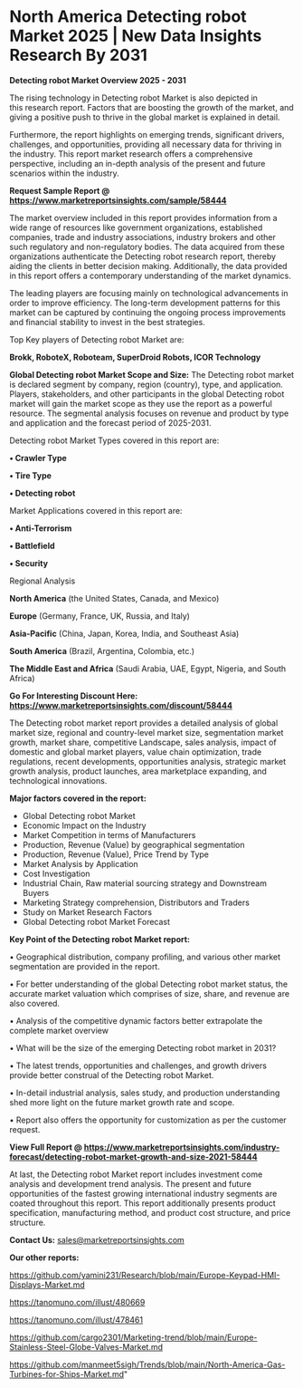  # North America Detecting robot Market 2025 | New Data Insights Research By 2031

<Strong> Detecting robot Market Overview 2025 - 2031</strong>

The rising technology in Detecting robot Market is also depicted in this research report. Factors that are boosting the growth of the market, and giving a positive push to thrive in the global market is explained in detail.

Furthermore, the report highlights on emerging trends, significant drivers, challenges, and opportunities, providing all necessary data for thriving in the industry. This report market research offers a comprehensive perspective, including an in-depth analysis of the present and future scenarios within the industry.

<strong>Request Sample Report @ <a href=https://www.marketreportsinsights.com/sample/58444>https://www.marketreportsinsights.com/sample/58444</a></strong>

The market overview included in this report provides information from a wide range of resources like government organizations, established companies, trade and industry associations, industry brokers and other such regulatory and non-regulatory bodies. The data acquired from these organizations authenticate the Detecting robot research report, thereby aiding the clients in better decision making. Additionally, the data provided in this report offers a contemporary understanding of the market dynamics.

The leading players are focusing mainly on technological advancements in order to improve efficiency. The long-term development patterns for this market can be captured by continuing the ongoing process improvements and financial stability to invest in the best strategies.

Top Key players of Detecting robot Market are:

<strong>Brokk, RoboteX, Roboteam, SuperDroid Robots, ICOR Technology</strong>

<strong><b>Global Detecting robot Market Scope and Size:</b></strong>
The Detecting robot market is declared segment by company, region (country), type, and application. Players, stakeholders, and other participants in the global Detecting robot market will gain the market scope as they use the report as a powerful resource. The segmental analysis focuses on revenue and product by type and application and the forecast period of 2025-2031.

Detecting robot Market Types covered in this report are:

<strong>• Crawler Type

• Tire Type

• Detecting robot</strong>

Market Applications covered in this report are:

<strong>• Anti-Terrorism

• Battlefield

• Security</strong> 

Regional Analysis

<strong>North America</strong> (the United States, Canada, and Mexico)

<strong>Europe</strong> (Germany, France, UK, Russia, and Italy)

<strong>Asia-Pacific</strong> (China, Japan, Korea, India, and Southeast Asia)

<strong>South America</strong> (Brazil, Argentina, Colombia, etc.)

<strong>The Middle East and Africa</strong> (Saudi Arabia, UAE, Egypt, Nigeria, and South Africa)

<strong>Go For Interesting Discount Here: <a href=https://www.marketreportsinsights.com/discount/58444>https://www.marketreportsinsights.com/discount/58444</a></strong>

The Detecting robot market report provides a detailed analysis of global market size, regional and country-level market size, segmentation market growth, market share, competitive Landscape, sales analysis, impact of domestic and global market players, value chain optimization, trade regulations, recent developments, opportunities analysis, strategic market growth analysis, product launches, area marketplace expanding, and technological innovations.

<strong><b>Major factors covered in the report:</b></strong>
<ul>
  <li>Global Detecting robot Market </li>
  <li>Economic Impact on the Industry</li>
  <li>Market Competition in terms of Manufacturers</li>
  <li>Production, Revenue (Value) by geographical segmentation</li>
  <li>Production, Revenue (Value), Price Trend by Type</li>
  <li>Market Analysis by Application</li>
  <li>Cost Investigation</li>
  <li>Industrial Chain, Raw material sourcing strategy and Downstream Buyers</li>
  <li>Marketing Strategy comprehension, Distributors and Traders</li>
  <li>Study on Market Research Factors</li>
  <li>Global Detecting robot Market Forecast</li>
</ul>

<strong><b>Key Point of the Detecting robot Market report:</b></strong>

• Geographical distribution, company profiling, and various other market segmentation are provided in the report.

• For better understanding of the global Detecting robot market status, the accurate market valuation which comprises of size, share, and revenue are also covered.

• Analysis of the competitive dynamic factors better extrapolate the complete market overview

• What will be the size of the emerging Detecting robot market in 2031?

• The latest trends, opportunities and challenges, and growth drivers provide better construal of the Detecting robot Market.

• In-detail industrial analysis, sales study, and production understanding shed more light on the future market growth rate and scope.

• Report also offers the opportunity for customization as per the customer request.

<strong><b>View Full Report @ <a href=https://www.marketreportsinsights.com/industry-forecast/detecting-robot-market-growth-and-size-2021-58444>https://www.marketreportsinsights.com/industry-forecast/detecting-robot-market-growth-and-size-2021-58444</a></b></strong>


At last, the Detecting robot Market report includes investment come analysis and development trend analysis. The present and future opportunities of the fastest growing international industry segments are coated throughout this report. This report additionally presents product specification, manufacturing method, and product cost structure, and price structure.

<strong>Contact Us:</strong>
sales@marketreportsinsights.com

<strong>Our other reports:</strong>

<a href=https://github.com/yamini231/Research/blob/main/Europe-Keypad-HMI-Displays-Market.md>https://github.com/yamini231/Research/blob/main/Europe-Keypad-HMI-Displays-Market.md</a>

<a href=https://tanomuno.com/illust/480669>https://tanomuno.com/illust/480669</a>

<a href=https://tanomuno.com/illust/478461>https://tanomuno.com/illust/478461</a>

<a href=https://github.com/cargo2301/Marketing-trend/blob/main/Europe-Stainless-Steel-Globe-Valves-Market.md>https://github.com/cargo2301/Marketing-trend/blob/main/Europe-Stainless-Steel-Globe-Valves-Market.md</a>

<a href=https://github.com/manmeet5sigh/Trends/blob/main/North-America-Gas-Turbines-for-Ships-Market.md>https://github.com/manmeet5sigh/Trends/blob/main/North-America-Gas-Turbines-for-Ships-Market.md</a>"
